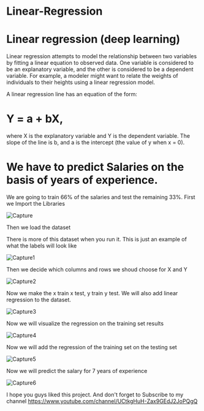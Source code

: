 # Linear-Regression

# Linear regression (deep learning)

Linear regression attempts to model the relationship between two variables by fitting a linear equation to observed data. One variable is considered to be an explanatory variable, and the other is considered to be a dependent variable. For example, a modeler might want to relate the weights of individuals to their heights using a linear regression model.

A linear regression line has an equation of the form:
# Y = a + bX,
where X is the explanatory variable and Y is the dependent variable. 
The slope of the line is b, and a is the intercept (the value of y when x = 0).

# We have to predict Salaries on the basis of years of experience.

We are going to train 66% of the salaries and test the remaining 33%.
First we Import the Libraries

![Capture](https://user-images.githubusercontent.com/82705966/128063810-9fd67492-ce64-4e56-ab66-cbab1c15f304.PNG)

Then we load the dataset

There is more of this dataset when you run it. This is just an example of what the labels will look like

![Capture1](https://user-images.githubusercontent.com/82705966/128064146-f1b76caf-3f4e-416d-b516-024981a83340.PNG)

Then we decide which columns and rows we shoud choose for X and Y

![Capture2](https://user-images.githubusercontent.com/82705966/128064716-a991ff90-4d82-46a5-86ef-596655338a4c.PNG)

Now we make the x train x test, y train y test. We will also add linear regression to the dataset.

![Capture3](https://user-images.githubusercontent.com/82705966/128065595-b25de805-fef3-4cea-bcd3-4f2690587f08.PNG)

Now we will visualize the regression on the training set results

![Capture4](https://user-images.githubusercontent.com/82705966/128066017-3f838a5e-e196-42a1-8e17-730b90659dd0.PNG)

Now we will add the regression of the training set on the testing set

![Capture5](https://user-images.githubusercontent.com/82705966/128066486-5455b67a-9101-49a0-8bae-6c92c4691db9.PNG)

Now we will predict the salary for 7 years of experience

![Capture6](https://user-images.githubusercontent.com/82705966/128066805-30335d46-e480-4fc6-ba18-bd2545ed5304.PNG)


I hope you guys liked this project.
And don't forget to Subscribe to my channel https://www.youtube.com/channel/UCtkgHuH-Zax9GEdJ2JoPQgQ




